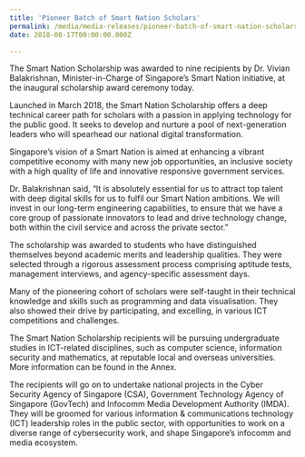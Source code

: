 ```yaml
---
title: 'Pioneer Batch of Smart Nation Scholars'
permalink: /media/media-releases/pioneer-batch-of-smart-nation-scholars
date: 2018-08-17T00:00:00.000Z

---
```


The Smart Nation Scholarship was awarded to nine recipients by Dr. Vivian Balakrishnan, Minister-in-Charge of Singapore’s Smart Nation initiative, at the inaugural scholarship award ceremony today. 
 
Launched in March 2018, the Smart Nation Scholarship offers a deep technical career path for scholars with a passion in applying technology for the public good. It seeks to develop and nurture a pool of next-generation leaders who will spearhead our national digital transformation.

Singapore’s vision of a Smart Nation is aimed at enhancing a vibrant competitive economy with many new job opportunities, an inclusive society with a high quality of life and innovative responsive government services. 

Dr. Balakrishnan said, “It is absolutely essential for us to attract top talent with deep digital skills for us to fulfil our Smart Nation ambitions. We will invest in our long-term engineering capabilities, to ensure that we have a core group of passionate innovators to lead and drive technology change, both within the civil service and across the private sector.”

The scholarship was awarded to students who have distinguished themselves beyond academic merits and leadership qualities. They were selected through a rigorous assessment process comprising aptitude tests, management interviews, and agency-specific assessment days.  

Many of the pioneering cohort of scholars were self-taught in their technical knowledge and skills such as programming and data visualisation. They also showed their drive by participating, and excelling, in various ICT competitions and challenges. 

The Smart Nation Scholarship recipients will be pursuing undergraduate studies in ICT-related disciplines, such as computer science, information security and mathematics, at reputable local and overseas universities. More information can be found in the Annex.
 
The recipients will go on to undertake national projects in the Cyber Security Agency of Singapore (CSA), Government Technology Agency of Singapore (GovTech) and Infocomm Media Development Authority (IMDA). They will be groomed for various information & communications technology (ICT) leadership roles in the public sector, with opportunities to work on a diverse range of cybersecurity work, and shape Singapore’s infocomm and media ecosystem.

